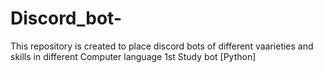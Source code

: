 # Discord_bot-
This repository is created to place discord bots of different vaarieties and skills in different Computer language
1st Study bot [Python]
